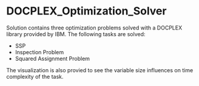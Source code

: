 # DOCPLEX_Optimization_Solver
Solution contains three optimization problems solved with a DOCPLEX library provided by IBM. 
The following tasks are solved:
- SSP
- Inspection Problem
- Squared Assignment Problem

 The visualization is also provied to see the variable size influences on time complexity of the task.
